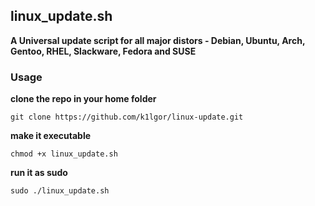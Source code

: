 ## linux_update.sh

**A Universal update script for all major distors - Debian, Ubuntu, Arch, Gentoo, RHEL, Slackware, Fedora and SUSE**

### Usage

**clone the repo in your home folder**

`git clone https://github.com/k1lgor/linux-update.git`

**make it executable**

`chmod +x linux_update.sh`

**run it as sudo**

`sudo ./linux_update.sh`

